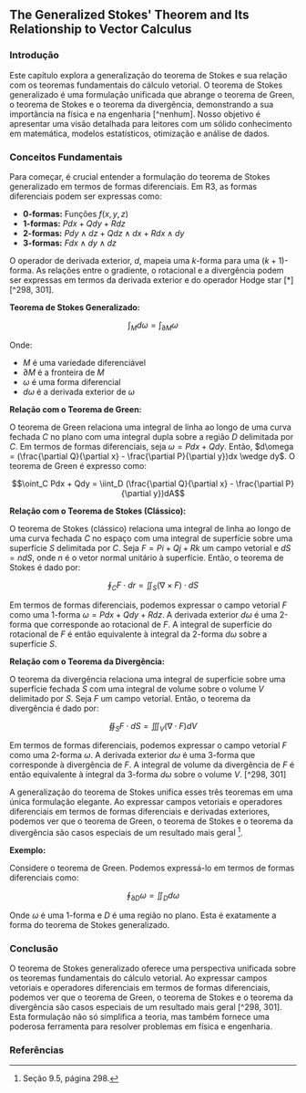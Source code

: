 ## The Generalized Stokes' Theorem and Its Relationship to Vector Calculus

### Introdução
Este capítulo explora a generalização do teorema de Stokes e sua relação com os teoremas fundamentais do cálculo vetorial. O teorema de Stokes generalizado é uma formulação unificada que abrange o teorema de Green, o teorema de Stokes e o teorema da divergência, demonstrando a sua importância na física e na engenharia [^nenhum]. Nosso objetivo é apresentar uma visão detalhada para leitores com um sólido conhecimento em matemática, modelos estatísticos, otimização e análise de dados.

### Conceitos Fundamentais

Para começar, é crucial entender a formulação do teorema de Stokes generalizado em termos de formas diferenciais. Em R3, as formas diferenciais podem ser expressas como:

*   **0-formas:** Funções $f(x, y, z)$
*   **1-formas:** $Pdx + Qdy + Rdz$
*   **2-formas:** $Pdy \wedge dz + Qdz \wedge dx + Rdx \wedge dy$
*   **3-formas:** $F dx \wedge dy \wedge dz$

O operador de derivada exterior, $d$, mapeia uma $k$-forma para uma $(k+1)$-forma. As relações entre o gradiente, o rotacional e a divergência podem ser expressas em termos da derivada exterior e do operador Hodge star [*] [^298, 301].

**Teorema de Stokes Generalizado:**

$$\int_M d\omega = \int_{\partial M} \omega$$

Onde:

*   $M$ é uma variedade diferenciável
*   $\partial M$ é a fronteira de $M$
*   $\omega$ é uma forma diferencial
*   $d\omega$ é a derivada exterior de $\omega$

**Relação com o Teorema de Green:**

O teorema de Green relaciona uma integral de linha ao longo de uma curva fechada $C$ no plano com uma integral dupla sobre a região $D$ delimitada por $C$. Em termos de formas diferenciais, seja $\omega = Pdx + Qdy$. Então, $d\omega = (\frac{\partial Q}{\partial x} - \frac{\partial P}{\partial y})dx \wedge dy$. O teorema de Green é expresso como:

$$\oint_C Pdx + Qdy = \iint_D (\frac{\partial Q}{\partial x} - \frac{\partial P}{\partial y})dA$$

**Relação com o Teorema de Stokes (Clássico):**

O teorema de Stokes (clássico) relaciona uma integral de linha ao longo de uma curva fechada $C$ no espaço com uma integral de superfície sobre uma superfície $S$ delimitada por $C$. Seja $F = Pi + Qj + Rk$ um campo vetorial e $dS = ndS$, onde $n$ é o vetor normal unitário à superfície. Então, o teorema de Stokes é dado por:

$$\oint_C F \cdot dr = \iint_S (\nabla \times F) \cdot dS$$

Em termos de formas diferenciais, podemos expressar o campo vetorial $F$ como uma 1-forma $\omega = Pdx + Qdy + Rdz$. A derivada exterior $d\omega$ é uma 2-forma que corresponde ao rotacional de $F$. A integral de superfície do rotacional de $F$ é então equivalente à integral da 2-forma $d\omega$ sobre a superfície $S$.

**Relação com o Teorema da Divergência:**

O teorema da divergência relaciona uma integral de superfície sobre uma superfície fechada $S$ com uma integral de volume sobre o volume $V$ delimitado por $S$. Seja $F$ um campo vetorial. Então, o teorema da divergência é dado por:

$$\oiint_S F \cdot dS = \iiint_V (\nabla \cdot F) dV$$

Em termos de formas diferenciais, podemos expressar o campo vetorial $F$ como uma 2-forma $\omega$. A derivada exterior $d\omega$ é uma 3-forma que corresponde à divergência de $F$. A integral de volume da divergência de $F$ é então equivalente à integral da 3-forma $d\omega$ sobre o volume $V$. [^298, 301]

A generalização do teorema de Stokes unifica esses três teoremas em uma única formulação elegante. Ao expressar campos vetoriais e operadores diferenciais em termos de formas diferenciais e derivadas exteriores, podemos ver que o teorema de Green, o teorema de Stokes e o teorema da divergência são casos especiais de um resultado mais geral [^298].

**Exemplo:**

Considere o teorema de Green. Podemos expressá-lo em termos de formas diferenciais como:

$$\oint_{\partial D} \omega = \iint_D d\omega$$

Onde $\omega$ é uma 1-forma e $D$ é uma região no plano. Esta é exatamente a forma do teorema de Stokes generalizado.

### Conclusão

O teorema de Stokes generalizado oferece uma perspectiva unificada sobre os teoremas fundamentais do cálculo vetorial. Ao expressar campos vetoriais e operadores diferenciais em termos de formas diferenciais, podemos ver que o teorema de Green, o teorema de Stokes e o teorema da divergência são casos especiais de um resultado mais geral [^298, 301]. Esta formulação não só simplifica a teoria, mas também fornece uma poderosa ferramenta para resolver problemas em física e engenharia.

### Referências
[^298]: Seção 9.5, página 298.
[^301]: Seção 9.5, página 301.
<!-- END -->